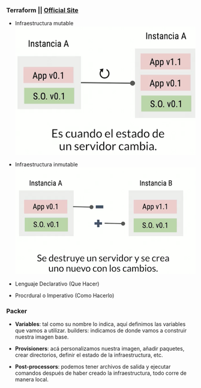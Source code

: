 ### Terraform || [Official Site](https://www.terraform.io/)

- Infraestructura mutable 
![mutable img](/images/InfraMutable.png)

- Infraestructura inmutable 
![inmutableinmutable img](/images/InfraInmutable.png)

- Lenguaje Declarativo (Que Hacer)
- Procrdural o Imperativo (Como Hacerlo)

### Packer

- **Variables**: tal como su nombre lo indica, aquí definimos las variables que vamos a utilizar.
builders: indicamos de donde vamos a construir nuestra imagen base.

- **Provisioners**: acá personalizamos nuestra imagen, añadir paquetes, crear directorios, definir el estado de la infraestructura, etc.

- **Post-processors**: podemos tener archivos de salida y ejecutar comandos después de haber creado la infraestructura, todo corre de manera local.

